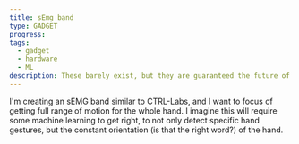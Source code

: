 ```yaml
---
title: sEmg band
type: GADGET
progress: 
tags:
  - gadget
  - hardware
  - ML
description: These barely exist, but they are guaranteed the future of controllers. Why's that?
---
```

I'm creating an sEMG band similar to CTRL-Labs, and I want to focus of getting full range of motion for the whole hand. I imagine this will require some machine learning to get right, to not only detect specific hand gestures, but the constant orientation (is that the right word?) of the hand.